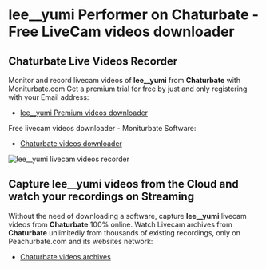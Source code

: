 # lee__yumi Performer on Chaturbate - Free LiveCam videos downloader

## Chaturbate Live Videos Recorder

Monitor and record livecam videos of **lee__yumi** from **Chaturbate** with Moniturbate.com
Get a premium trial for free by just and only registering with your Email address:
* [lee__yumi Premium videos downloader](https://moniturbate.com/request-demo-licence-key.html)

Free livecam videos downloader - Moniturbate Software:
* [Chaturbate videos downloader](https://moniturbate.com/moniturbate-download-software.html)

![lee__yumi livecam videos recorder](https://peachurnet.com/templates/moniturbate-software.png)


## Capture lee__yumi videos from the Cloud and watch your recordings on Streaming

Without the need of downloading a software, capture **lee__yumi** livecam videos from **Chaturbate** 100% online.
Watch Livecam archives from **Chaturbate** unlimitedly from thousands of existing recordings, only on Peachurbate.com and its websites network:
* [Chaturbate videos archives](https://peachurnet.com/)